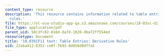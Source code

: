 ```yaml
---
content_type: resource
description: 'This resource contains information related to table entries: derivative
  rules.'
file: https://ol-ocw-studio-app-qa.s3.amazonaws.com/courses/18-03sc-differential-equations-fall-2011/22aba4126352ce0f76930d858d8dffa5_MIT18_03SCF11_s29_1text.pdf
file_type: application/pdf
parent_uid: 50c3fc82-016d-da7d-1826-dba72ff554ed
resourcetype: Document
title: '18.03SCF11 text: Table Entries: Derivative Rules'
uid: 22aba412-6352-ce0f-7693-0d858d8dffa5
---
```

